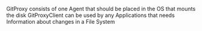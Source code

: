 GitProxy consists of one Agent that should be placed in the OS that mounts the disk
GitProxyClient can be used by any Applications that needs Information about changes in a File System
